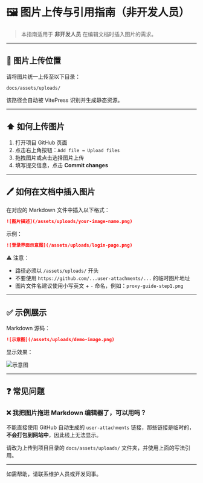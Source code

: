 # 🖼️ 图片上传与引用指南（非开发人员）

> 本指南适用于 **非开发人员** 在编辑文档时插入图片的需求。

---

## 📂 图片上传位置

请将图片统一上传至以下目录：

```
docs/assets/uploads/
```

该路径会自动被 VitePress 识别并生成静态资源。

---

## ⬆️ 如何上传图片

1. 打开项目 GitHub 页面
2. 点击右上角按钮：`Add file → Upload files`
3. 拖拽图片或点击选择图片上传
4. 填写提交信息，点击 **Commit changes**

---

## 🖊️ 如何在文档中插入图片

在对应的 Markdown 文件中插入以下格式：

```md
![图片描述](/assets/uploads/your-image-name.png)
```

示例：

```md
![登录界面示意图](/assets/uploads/login-page.png)
```

⚠️ 注意：

* 路径必须以 `/assets/uploads/` 开头
* 不要使用 `https://github.com/...user-attachments/...` 的临时图片地址
* 图片文件名建议使用小写英文 + `-` 命名，例如：`proxy-guide-step1.png`

---

## ✅ 示例展示

Markdown 源码：

```md
![示意图](/assets/uploads/demo-image.png)
```

显示效果：

![示意图](/assets/uploads/demo-image.png)

---

## ❓ 常见问题

### ❌ 我把图片拖进 Markdown 编辑器了，可以用吗？

不能直接使用 GitHub 自动生成的 `user-attachments` 链接，那些链接是临时的，**不会打包到网站中**，因此线上无法显示。

请改为上传到项目目录的 `docs/assets/uploads/` 文件夹，并使用上面的写法引用。

---

如需帮助，请联系维护人员或开发同事。
